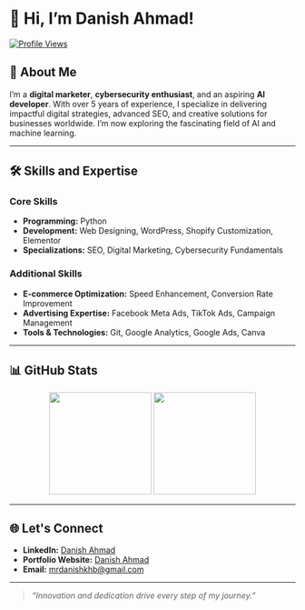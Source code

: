 # 👋 Hi, I’m Danish Ahmad!  
[![Profile Views](https://komarev.com/ghpvc/?username=danish-ahmad-ai&color=blue)](https://github.com/danish-ahmad-ai)  

## 🌟 About Me  
I’m a **digital marketer**, **cybersecurity enthusiast**, and an aspiring **AI developer**. With over 5 years of experience, I specialize in delivering impactful digital strategies, advanced SEO, and creative solutions for businesses worldwide. I’m now exploring the fascinating field of AI and machine learning.  

---

## 🛠 Skills and Expertise  
### **Core Skills**  
- **Programming:** Python  
- **Development:** Web Designing, WordPress, Shopify Customization, Elementor  
- **Specializations:** SEO, Digital Marketing, Cybersecurity Fundamentals  

### **Additional Skills**  
- **E-commerce Optimization:** Speed Enhancement, Conversion Rate Improvement  
- **Advertising Expertise:** Facebook Meta Ads, TikTok Ads, Campaign Management  
- **Tools & Technologies:** Git, Google Analytics, Google Ads, Canva  

---

## 📊 GitHub Stats  

<div align="center">
  <img height="180em" src="https://github-readme-stats.vercel.app/api?username=danish-ahmad-ai&show_icons=true&theme=dark&hide_border=true&bg_color=1F1F1F&title_color=FF8C00&icon_color=FF8C00"/>
  <img height="180em" src="https://github-readme-stats.vercel.app/api/top-langs/?username=danish-ahmad-ai&layout=compact&theme=dark&hide_border=true&bg_color=1F1F1F&title_color=FF8C00&icon_color=FF8C00"/>
</div>  

---

## 🌐 Let's Connect  
- **LinkedIn:** [Danish Ahmad](http://www.linkedin.com/in/danish-ahmad-digital-marketer)  
- **Portfolio Website:** [Danish Ahmad](https://danishahmad.xyz)  
- **Email:** [mrdanishkhb@gmail.com](mailto:mrdanishkhb@gmail.com)  

---

> *“Innovation and dedication drive every step of my journey.”*
